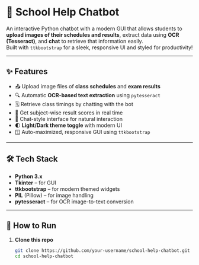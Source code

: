 # 🤖 School Help Chatbot

An interactive Python chatbot with a modern GUI that allows students to **upload images of their schedules and results**, extract data using **OCR (Tesseract)**, and **chat** to retrieve that information easily.  
Built with `ttkbootstrap` for a sleek, responsive UI and styled for productivity!

---

## ✨ Features

- 📤 Upload image files of **class schedules** and **exam results**
- 🔍 Automatic **OCR-based text extraction** using `pytesseract`
- 🗓️ Retrieve class timings by chatting with the bot
- 🧾 Get subject-wise result scores in real time
- 💬 Chat-style interface for natural interaction
- 🌓 **Light/Dark theme toggle** with modern UI
- 🪟 Auto-maximized, responsive GUI using `ttkbootstrap`

---

## 🛠️ Tech Stack

- **Python 3.x**
- **Tkinter** – for GUI
- **ttkbootstrap** – for modern themed widgets
- **PIL** (Pillow) – for image handling
- **pytesseract** – for OCR image-to-text conversion

---

## 🚀 How to Run

1. **Clone this repo**
   ```bash
   git clone https://github.com/your-username/school-help-chatbot.git
   cd school-help-chatbot
